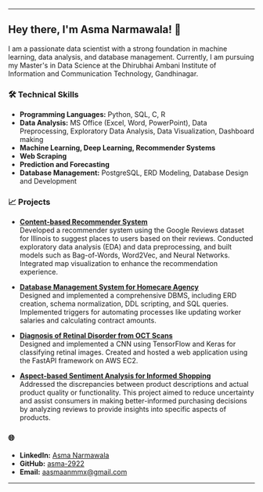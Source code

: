 
---

## Hey there, I'm Asma Narmawala! 👋

I am a passionate data scientist with a strong foundation in machine learning, data analysis, and database management. Currently, I am pursuing my Master's in Data Science at the Dhirubhai Ambani Institute of Information and Communication Technology, Gandhinagar. 

### 🛠 Technical Skills
- **Programming Languages:** Python, SQL, C, R
- **Data Analysis:** MS Office (Excel, Word, PowerPoint), Data Preprocessing, Exploratory Data Analysis, Data Visualization, Dashboard making
- **Machine Learning, Deep Learning, Recommender Systems**
- **Web Scraping**
- **Prediction and Forecasting**
- **Database Management:** PostgreSQL, ERD Modeling, Database Design and Development

### 📈 Projects

- **[Content-based Recommender System](https://github.com/asma-2922/content-based-recommendation-system)**  
  Developed a recommender system using the Google Reviews dataset for Illinois to suggest places to users based on their reviews. Conducted exploratory data analysis (EDA) and data preprocessing, and built models such as Bag-of-Words, Word2Vec, and Neural Networks. Integrated map visualization to enhance the recommendation experience.

- **[Database Management System for Homecare Agency](https://github.com/asma-2922/homecare-agency-dbms)**  
  Designed and implemented a comprehensive DBMS, including ERD creation, schema normalization, DDL scripting, and SQL queries. Implemented triggers for automating processes like updating worker salaries and calculating contract amounts.

- **[Diagnosis of Retinal Disorder from OCT Scans](https://github.com/asma-2922/Diagnosis-of-retinal-disorders-from-OCT)**  
  Designed and implemented a CNN using TensorFlow and Keras for classifying retinal images. Created and hosted a web application using the FastAPI framework on AWS EC2.

- **[Aspect-based Sentiment Analysis for Informed Shopping](https://github.com/asma-2922/Aspect-based-sentiment-analysis-for-informed-shopping)**  
  Addressed the discrepancies between product descriptions and actual product quality or functionality. This project aimed to reduce uncertainty and assist consumers in making better-informed purchasing decisions by analyzing reviews to provide insights into specific aspects of products.

### 🌐  
- **LinkedIn:** [Asma Narmawala](https://www.linkedin.com/in/asma-narmawala-661709209/)
- **GitHub:** [asma-2922](https://github.com/asma-2922)
- **Email:** [aasmaanmmx@gmail.com](mailto:aasmaanmmx@gmail.com)

---
